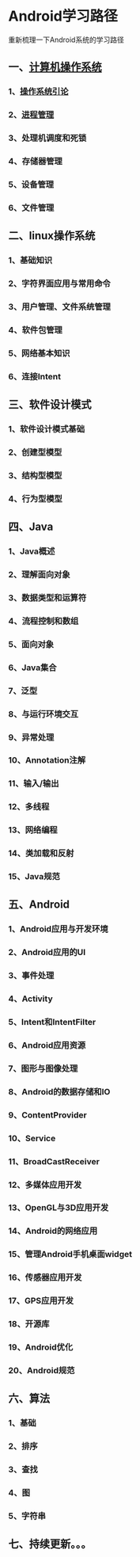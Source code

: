# Android学习路径

重新梳理一下Android系统的学习路径


## 一、[计算机操作系统](src/OperatingSystems)

### 1、[操作系统引论](src/OperatingSystems/doc/Introduction.md)
### 2、[进程管理](src/OperatingSystems/doc/Process.md)
### 3、处理机调度和死锁
### 4、存储器管理
### 5、设备管理
### 6、文件管理


## 二、linux操作系统

### 1、基础知识
### 2、字符界面应用与常用命令
### 3、用户管理、文件系统管理
### 4、软件包管理
### 5、网络基本知识
### 6、连接Intent


## 三、软件设计模式

### 1、软件设计模式基础
### 2、创建型模型
### 3、结构型模型
### 4、行为型模型


## 四、Java

### 1、Java概述
### 2、理解面向对象
### 3、数据类型和运算符
### 4、流程控制和数组
### 5、面向对象
### 6、Java集合
### 7、泛型
### 8、与运行环境交互
### 9、异常处理
### 10、Annotation注解
### 11、输入/输出
### 12、多线程
### 13、网络编程
### 14、类加载和反射
### 15、Java规范


## 五、Android

### 1、Android应用与开发环境
### 2、Android应用的UI
### 3、事件处理
### 4、Activity
### 5、Intent和IntentFilter
### 6、Android应用资源
### 7、图形与图像处理
### 8、Android的数据存储和IO
### 9、ContentProvider
### 10、Service
### 11、BroadCastReceiver
### 12、多媒体应用开发
### 13、OpenGL与3D应用开发
### 14、Android的网络应用
### 15、管理Android手机桌面widget
### 16、传感器应用开发
### 17、GPS应用开发
### 18、开源库
### 19、Android优化
### 20、Android规范


## 六、算法

### 1、基础
### 2、排序
### 3、查找
### 4、图
### 5、字符串


## 七、持续更新。。。


